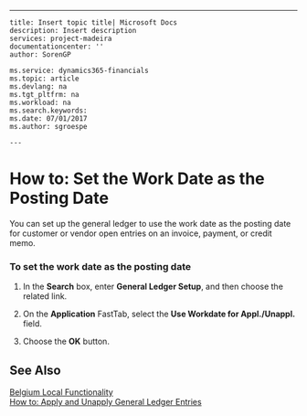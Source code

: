 ---
    title: Insert topic title| Microsoft Docs
    description: Insert description
    services: project-madeira
    documentationcenter: ''
    author: SorenGP

    ms.service: dynamics365-financials
    ms.topic: article
    ms.devlang: na
    ms.tgt_pltfrm: na
    ms.workload: na
    ms.search.keywords:
    ms.date: 07/01/2017
    ms.author: sgroespe

    ---
# How to: Set the Work Date as the Posting Date
You can set up the general ledger to use the work date as the posting date for customer or vendor open entries on an invoice, payment, or credit memo.  
  
### To set the work date as the posting date  
  
1.  In the **Search** box, enter **General Ledger Setup**, and then choose the related link.  
  
2.  On the **Application** FastTab, select the **Use Workdate for Appl.\/Unappl.** field.  
  
3.  Choose the **OK** button.  
  
## See Also  
 [Belgium Local Functionality](../belgium-local-functionality.md)   
 [How to: Apply and Unapply General Ledger Entries](../how-to-apply-and-unapply-general-ledger-entries.md)